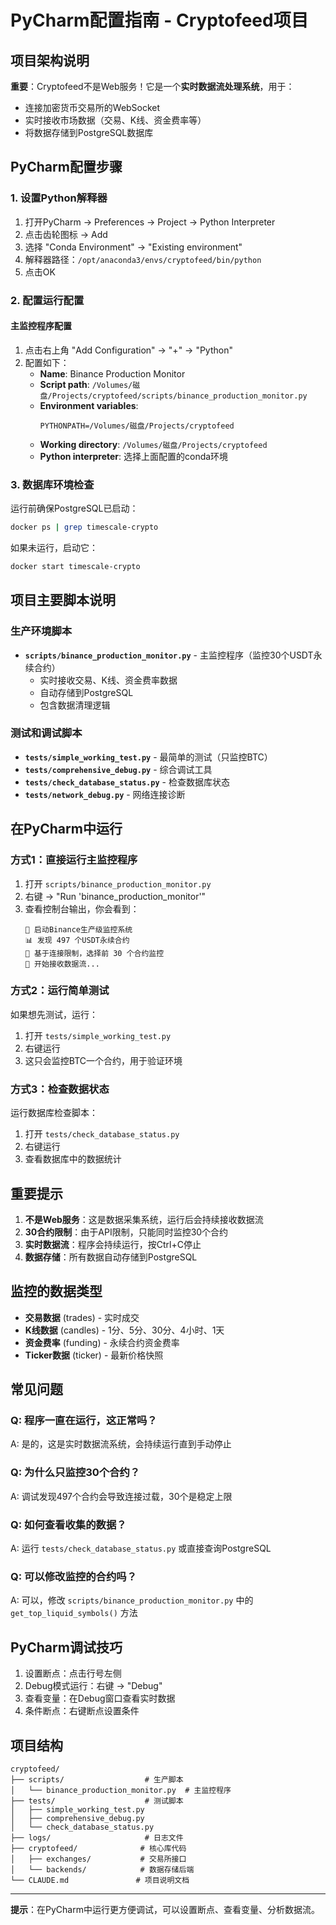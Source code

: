 # PyCharm配置指南 - Cryptofeed项目

## 项目架构说明

**重要**：Cryptofeed不是Web服务！它是一个**实时数据流处理系统**，用于：
- 连接加密货币交易所的WebSocket
- 实时接收市场数据（交易、K线、资金费率等）
- 将数据存储到PostgreSQL数据库

## PyCharm配置步骤

### 1. 设置Python解释器

1. 打开PyCharm → Preferences → Project → Python Interpreter
2. 点击齿轮图标 → Add
3. 选择 "Conda Environment" → "Existing environment"
4. 解释器路径：`/opt/anaconda3/envs/cryptofeed/bin/python`
5. 点击OK

### 2. 配置运行配置

#### 主监控程序配置
1. 点击右上角 "Add Configuration" → "+"  → "Python"
2. 配置如下：
   - **Name**: Binance Production Monitor
   - **Script path**: `/Volumes/磁盘/Projects/cryptofeed/scripts/binance_production_monitor.py`
   - **Environment variables**:
     ```
     PYTHONPATH=/Volumes/磁盘/Projects/cryptofeed
     ```
   - **Working directory**: `/Volumes/磁盘/Projects/cryptofeed`
   - **Python interpreter**: 选择上面配置的conda环境

### 3. 数据库环境检查

运行前确保PostgreSQL已启动：
```bash
docker ps | grep timescale-crypto
```

如果未运行，启动它：
```bash
docker start timescale-crypto
```

## 项目主要脚本说明

### 生产环境脚本
- **`scripts/binance_production_monitor.py`** - 主监控程序（监控30个USDT永续合约）
  - 实时接收交易、K线、资金费率数据
  - 自动存储到PostgreSQL
  - 包含数据清理逻辑

### 测试和调试脚本
- **`tests/simple_working_test.py`** - 最简单的测试（只监控BTC）
- **`tests/comprehensive_debug.py`** - 综合调试工具
- **`tests/check_database_status.py`** - 检查数据库状态
- **`tests/network_debug.py`** - 网络连接诊断

## 在PyCharm中运行

### 方式1：直接运行主监控程序
1. 打开 `scripts/binance_production_monitor.py`
2. 右键 → "Run 'binance_production_monitor'"
3. 查看控制台输出，你会看到：
   ```
   🚀 启动Binance生产级监控系统
   📊 发现 497 个USDT永续合约
   🎯 基于连接限制，选择前 30 个合约监控
   📡 开始接收数据流...
   ```

### 方式2：运行简单测试
如果想先测试，运行：
1. 打开 `tests/simple_working_test.py`
2. 右键运行
3. 这只会监控BTC一个合约，用于验证环境

### 方式3：检查数据状态
运行数据库检查脚本：
1. 打开 `tests/check_database_status.py`
2. 右键运行
3. 查看数据库中的数据统计

## 重要提示

1. **不是Web服务**：这是数据采集系统，运行后会持续接收数据流
2. **30合约限制**：由于API限制，只能同时监控30个合约
3. **实时数据流**：程序会持续运行，按Ctrl+C停止
4. **数据存储**：所有数据自动存储到PostgreSQL

## 监控的数据类型

- **交易数据** (trades) - 实时成交
- **K线数据** (candles) - 1分、5分、30分、4小时、1天
- **资金费率** (funding) - 永续合约资金费率
- **Ticker数据** (ticker) - 最新价格快照

## 常见问题

### Q: 程序一直在运行，这正常吗？
A: 是的，这是实时数据流系统，会持续运行直到手动停止

### Q: 为什么只监控30个合约？
A: 调试发现497个合约会导致连接过载，30个是稳定上限

### Q: 如何查看收集的数据？
A: 运行 `tests/check_database_status.py` 或直接查询PostgreSQL

### Q: 可以修改监控的合约吗？
A: 可以，修改 `scripts/binance_production_monitor.py` 中的 `get_top_liquid_symbols()` 方法

## PyCharm调试技巧

1. 设置断点：点击行号左侧
2. Debug模式运行：右键 → "Debug"
3. 查看变量：在Debug窗口查看实时数据
4. 条件断点：右键断点设置条件

## 项目结构

```
cryptofeed/
├── scripts/                  # 生产脚本
│   └── binance_production_monitor.py  # 主监控程序
├── tests/                    # 测试脚本
│   ├── simple_working_test.py
│   ├── comprehensive_debug.py
│   └── check_database_status.py
├── logs/                     # 日志文件
├── cryptofeed/              # 核心库代码
│   ├── exchanges/           # 交易所接口
│   └── backends/            # 数据存储后端
└── CLAUDE.md               # 项目说明文档
```

---

**提示**：在PyCharm中运行更方便调试，可以设置断点、查看变量、分析数据流。